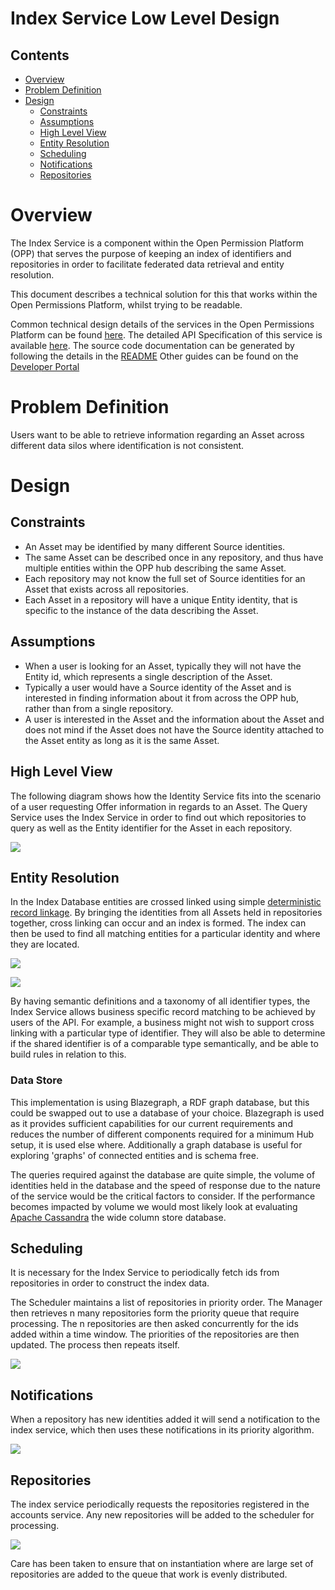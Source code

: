 # Index Service Low Level Design

## Contents
+ [Overview](#overview)
+ [Problem Definition](#problem-definition)
+ [Design](#design)
    + [Constraints](#constraints)
    + [Assumptions](#assumptions)
    + [High Level View](#high-level-view)
    + [Entity Resolution](#entity-resolution)
    + [Scheduling](#scheduling)
    + [Notifications](#notifications)
    + [Repositories](#repositories)

# Overview
The Index Service is a component within the Open Permission Platform (OPP) that serves the purpose of keeping an index of identifiers and repositories in order to facilitate federated data retrieval and entity resolution.

This document describes a technical solution for this that works within the Open Permissions Platform, whilst trying to be readable.

Common technical design details of the services in the Open Permissions Platform can be found [here]().
The detailed API Specification of this service is available [here]().
The source code documentation can be generated by following the details in the [README]()
Other guides can be found on the [Developer Portal]()

# Problem Definition

Users want to be able to retrieve information regarding an Asset across different data silos where identification is not consistent.

# Design

## Constraints
* An Asset may be identified by many different Source identities.
* The same Asset can be described once in any repository, and thus have multiple entities within the OPP hub describing the same Asset.
* Each repository may not know the full set of Source identities for an Asset that exists across all repositories.
* Each Asset in a repository will have a unique Entity identity, that is specific to the instance of the data describing the Asset.

## Assumptions
* When a user is looking for an Asset, typically they will not have the Entity id, which represents a single description of the Asset.
* Typically a user would have a Source identity of the Asset and is interested in finding information about it from across the OPP hub, rather than from a single repository.
* A user is interested in the Asset and the information about the Asset and does not mind if the Asset does not have the Source identity attached to the Asset entity as long as it is the same Asset.

## High Level View

The following diagram shows how the Identity Service fits into the scenario of a user requesting Offer information in regards to an Asset.
The Query Service uses the Index Service in order to find out which repositories to query as well as the Entity identifier for the Asset in each repository.

![](./images/Federated-Offer-Retrieval.png)

## Entity Resolution
In the Index Database entities are crossed linked using simple [deterministic record linkage](https://en.wikipedia.org/wiki/Record_linkage).
By bringing the identities from all Assets held in repositories together, cross linking can occur and an index is formed.
The index can then be used to find all matching entities for a particular identity and where they are located.

![](./images/Unconnected.png)

![](./images/Connected.png)

By having semantic definitions and a taxonomy of all identifier types, the Index Service allows business specific record matching to be achieved by users of the API.
For example, a business might not wish to support cross linking with a particular type of identifier. 
They will also be able to determine if the shared identifier is of a comparable type semantically, and be able to build rules in relation to this.

### Data Store

This implementation is using Blazegraph, a RDF graph database, but this could be swapped out to use a database of your choice.
Blazegraph is used as it provides sufficient capabilities for our current requirements and reduces the number of different components required for a minimum Hub setup, it is used else where.
Additionally a graph database is useful for exploring 'graphs' of connected entities and is schema free.

The queries required against the database are quite simple, the volume of identities held in the database and the speed of response due to the nature of the service would be the critical factors to consider.
If the performance becomes impacted by volume we would most likely look at evaluating [Apache Cassandra](http://cassandra.apache.org) the wide column store database.   

## Scheduling

It is necessary for the Index Service to periodically fetch ids from repositories in order to construct the index data.

The Scheduler maintains a list of repositories in priority order.
The Manager then retrieves n many repositories form the priority queue that require processing.
The n repositories are then asked concurrently for the ids added within a time window.
The priorities of the repositories are then updated.
The process then repeats itself.

![](./images/Scheduler.png)

## Notifications
When a repository has new identities added it will send a notification to the index
service, which then uses these notifications in its priority algorithm. 

![](./images/Index-Notification.png)

## Repositories
The index service periodically requests the repositories registered in the
accounts service. Any new repositories will be added to the scheduler for
processing.

![](./images/repository-list.png)

Care has been taken to ensure that on instantiation where are large set of repositories are added to the queue that work is evenly distributed.